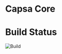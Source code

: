 # Capsa Core

# Build Status
![Build](https://github.com/telus/capsa-telus-libs/actions/workflows/build-main.yml/badge.svg?branch=main)

